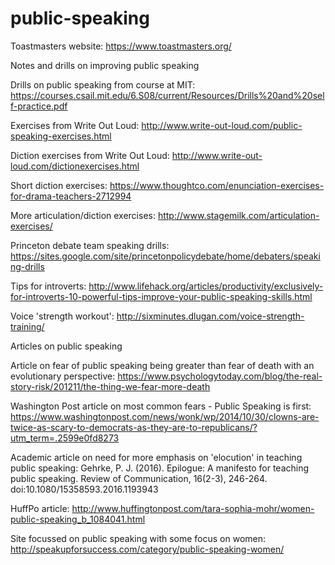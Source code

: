 # public-speaking

Toastmasters website: https://www.toastmasters.org/


Notes and drills on improving public speaking

Drills on public speaking from course at MIT: https://courses.csail.mit.edu/6.S08/current/Resources/Drills%20and%20self-practice.pdf

Exercises from Write Out Loud: http://www.write-out-loud.com/public-speaking-exercises.html

Diction exercises from Write Out Loud: http://www.write-out-loud.com/dictionexercises.html

Short diction exercises: https://www.thoughtco.com/enunciation-exercises-for-drama-teachers-2712994

More articulation/diction exercises: http://www.stagemilk.com/articulation-exercises/

Princeton debate team speaking drills: https://sites.google.com/site/princetonpolicydebate/home/debaters/speaking-drills

Tips for introverts: http://www.lifehack.org/articles/productivity/exclusively-for-introverts-10-powerful-tips-improve-your-public-speaking-skills.html

Voice 'strength workout': http://sixminutes.dlugan.com/voice-strength-training/


Articles on public speaking

Article on fear of public speaking being greater than fear of death with an evolutionary perspective: https://www.psychologytoday.com/blog/the-real-story-risk/201211/the-thing-we-fear-more-death

Washington Post article on most common fears - Public Speaking is first: https://www.washingtonpost.com/news/wonk/wp/2014/10/30/clowns-are-twice-as-scary-to-democrats-as-they-are-to-republicans/?utm_term=.2599e0fd8273

Academic article on need for more emphasis on 'elocution' in teaching public speaking: Gehrke, P. J. (2016). Epilogue: A manifesto for teaching public speaking. Review of Communication, 16(2-3), 246-264. doi:10.1080/15358593.2016.1193943

HuffPo article: http://www.huffingtonpost.com/tara-sophia-mohr/women-public-speaking_b_1084041.html

Site focussed on public speaking with some focus on women: http://speakupforsuccess.com/category/public-speaking-women/
